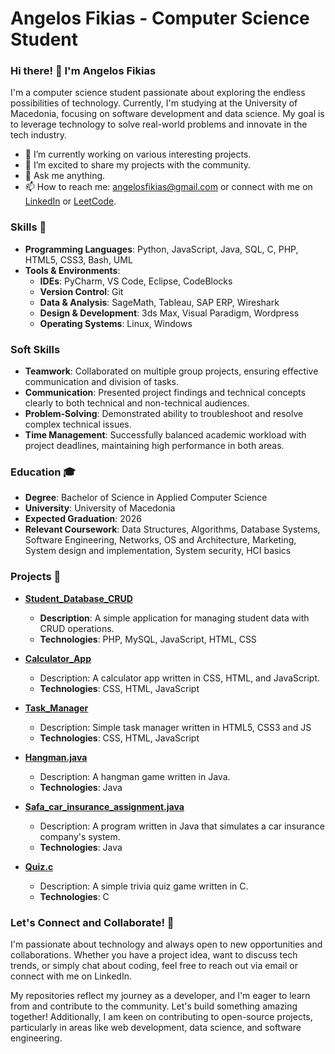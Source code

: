 # Angelos Fikias - Computer Science Student

### Hi there! 👋 I'm Angelos Fikias

I'm a computer science student passionate about exploring the endless possibilities of technology. Currently, I'm studying at the University of Macedonia, focusing on software development and data science. My goal is to leverage technology to solve real-world problems and innovate in the tech industry.

- 🌱 I’m currently working on various interesting projects.
- 🔭 I’m excited to share my projects with the community.
- 💬 Ask me anything.
- 📫 How to reach me: [angelosfikias@gmail.com](mailto:angelosfikias@gmail.com) or connect with me on [LinkedIn](https://www.linkedin.com/in/angelos-fikias-bb2761294/) or [LeetCode](https://leetcode.com/u/angelosfikias/).

### Skills 🚀

- **Programming Languages**: Python, JavaScript, Java, SQL, C, PHP, HTML5, CSS3, Bash, UML
- **Tools & Environments**:
  - **IDEs**: PyCharm, VS Code, Eclipse, CodeBlocks
  - **Version Control**: Git
  - **Data & Analysis**: SageMath, Tableau, SAP ERP, Wireshark
  - **Design & Development**: 3ds Max, Visual Paradigm, Wordpress
  - **Operating Systems**: Linux, Windows

### Soft Skills

- **Teamwork**: Collaborated on multiple group projects, ensuring effective communication and division of tasks.
- **Communication**: Presented project findings and technical concepts clearly to both technical and non-technical audiences.
- **Problem-Solving**: Demonstrated ability to troubleshoot and resolve complex technical issues.
- **Time Management**: Successfully balanced academic workload with project deadlines, maintaining high performance in both areas.

### Education 🎓

- **Degree**: Bachelor of Science in Applied Computer Science
- **University**: University of Macedonia
- **Expected Graduation**: 2026
- **Relevant Coursework**: Data Structures, Algorithms, Database Systems, Software Engineering, Networks, OS and Architecture, Marketing, System design and implementation, System security, HCI basics

### Projects 🌟

- **[Student_Database_CRUD](https://github.com/AngelosFikias0/Student_Database_CRUD)**
  - **Description**: A simple application for managing student data with CRUD operations.
  - **Technologies**: PHP, MySQL, JavaScript, HTML, CSS

- **[Calculator_App](https://github.com/AngelosFikias0/Calculator_App)**
  - Description: A calculator app written in CSS, HTML, and JavaScript.
  - **Technologies**: CSS, HTML, JavaScript

- **[Task_Manager](https://github.com/AngelosFikias0/Task_Manager)**
  - Description: Simple task manager written in HTML5, CSS3 and JS
  - **Technologies**: CSS, HTML, JavaScript
  
- **[Hangman.java](https://github.com/AngelosFikias0/Hangman.java)**
  - Description: A hangman game written in Java.
  - **Technologies**: Java

- **[Safa_car_insurance_assignment.java](https://github.com/AngelosFikias0/Safa_car_insurance_assignment.java)**
  - Description: A program written in Java that simulates a car insurance company's system.
  - **Technologies**: Java

- **[Quiz.c](https://github.com/AngelosFikias0/Quiz.c)**
  - Description: A simple trivia quiz game written in C.
  - **Technologies**: C

### Let's Connect and Collaborate! 🤝

I'm passionate about technology and always open to new opportunities and collaborations. Whether you have a project idea, want to discuss tech trends, or simply chat about coding, feel free to reach out via email or connect with me on LinkedIn.

My repositories reflect my journey as a developer, and I'm eager to learn from and contribute to the community. Let's build something amazing together! Additionally, I am keen on contributing to open-source projects, particularly in areas like web development, data science, and software engineering.
